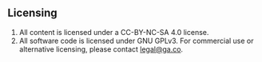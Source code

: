 ## Licensing
1. All content is licensed under a CC-BY-NC-SA 4.0 license. 
2. All software code is licensed under GNU GPLv3. For commercial use or alternative licensing, please contact legal@ga.co.
